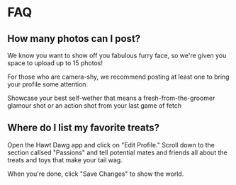 
# FAQ

## How many photos can I post?

We know you want to show off you fabulous furry face, so we're given you
space to upload up to 15 photos!

For those who are camera-shy, we recommend posting at least one to bring
your profile some attention.

Showcase your best self-wether that means a fresh-from-the-groomer glamour
shot or an action shot from your last game of fetch 

## Where do I list my favorite treats?

Open the Hawt Dawg app and click on "Edit Profile."
Scroll down to the section callsed "Passions" and tell
potential mates and friends all about the treats and toys
that make your tail wag.

When  you're done, click "Save Changes" to show the world.